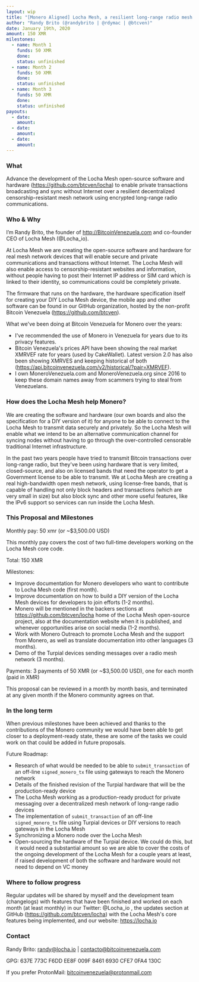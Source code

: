 ```yaml
---
layout: wip
title: "[Monero Aligned] Locha Mesh, a resilient long-range radio mesh network"
author: "Randy Brito (@randybrito | @rdymac | @btcven)"
date: January 19th, 2020
amount: 150 XMR
milestones:
  - name: Month 1
    funds: 50 XMR
    done:
    status: unfinished
  - name: Month 2
    funds: 50 XMR
    done:
    status: unfinished
  - name: Month 3
    funds: 50 XMR
    done:
    status: unfinished
payouts:
  - date:
    amount:
  - date:
    amount:
  - date:
    amount:
---
```


### What

Advance the development of the Locha Mesh open-source software and hardware (https://github.com/btcven/locha) to enable private transactions broadcasting and sync without Internet over a resilient decentralized censorship-resistant mesh network using encrypted long-range radio communications.


### Who & Why

I’m Randy Brito, the founder of http://BitcoinVenezuela.com and co-founder CEO of Locha Mesh (@Locha_io).

At Locha Mesh we are creating the open-source software and hardware for real mesh network devices that will enable secure and private communications and transactions without Internet. The Locha Mesh will also enable access to censorship-resistant websites and information, without people having to post their Internet IP address or SIM card which is linked to their identity, so communications could be completely private.

The firmware that runs on the hardware, the hardware specification itself for creating your DIY Locha Mesh device, the mobile app and other software can be found in our GitHub organization, hosted by the non-profit Bitcoin Venezuela (https://github.com/btcven).

What we've been doing at Bitcoin Venezuela for Monero over the years:

- I've recommended the use of Monero in Venezuela for years due to its privacy features.
- Bitcoin Venezuela's prices API have been showing the real market XMRVEF rate for years (used by CakeWallet). Latest version 2.0 has also been showing XMRVES and keeping historical of both (https://api.bitcoinvenezuela.com/v2/historical/?pair=XMRVEF).
- I own MoneroVenezuela.com and MoneroVenezuela.org since 2016 to keep these domain names away from scammers trying to steal from Venezuelans.


### How does the Locha Mesh help Monero?

We are creating the software and hardware (our own boards and also the specification for a DIY version of it) for anyone to be able to connect to the Locha Mesh to transmit data securely and privately. So the Locha Mesh will enable what we intend to be an alternative communication channel for syncing nodes without having to go through the over-controlled censorable traditional Internet infrastructure.

In the past two years people have tried to transmit Bitcoin transactions over long-range radio, but they've been using hardware that is very limited, closed-source, and also on licensed bands that need the operator to get a Government license to be able to transmit. We at Locha Mesh are creating a real high-bandwidth open mesh network, using license-free bands, that is capable of handling not only block headers and transactions (which are very small in size) but also block sync and other more useful features, like the IPv6 support so services can run inside the Locha Mesh.


### This Proposal and Milestones

Monthly pay: 50 xmr (or ~$3,500.00 USD)

This monthly pay covers the cost of two full-time developers working on the Locha Mesh core code.

Total: 150 XMR

Milestones:
- Improve documentation for Monero developers who want to contribute to Locha Mesh code (first month).
- Improve documentation on how to build a DIY version of the Locha Mesh devices for developers to join efforts (1-2 months).
- Monero will be mentioned in the backers sections at https://github.com/btcven/locha home of the Locha Mesh open-source project, also at the documentation website when it is published, and whenever opportunities arise on social media (1-2 months).
- Work with Monero Outreach to promote Locha Mesh and the support from Monero, as well as translate documentation into other languages (3 months).
- Demo of the Turpial devices sending messages over a radio mesh network (3 months).

Payments: 3 payments of 50 XMR (or ~$3,500.00 USD), one for each month (paid in XMR)

This proposal can be reviewed in a month by month basis, and terminated at any given month if the Monero community agrees on that.


### In the long term

When previous milestones have been achieved and thanks to the contributions of the Monero community we would have been able to get closer to a deployment-ready state, these are some of the tasks we could work on that could be added in future proposals.

Future Roadmap:
- Research of what would be needed to be able to `submit_transaction` of an off-line `signed_monero_tx` file using gateways to reach the Monero network
- Details of the finished revision of the Turpial hardware that will be the production-ready device
- The Locha Mesh working as a production-ready product for private messaging over a decentralized mesh network of long-range radio devices
- The implementation of `submit_transaction` of an off-line `signed_monero_tx` file using Turpial devices or DIY versions to reach gateways in the Locha Mesh
- Synchronizing a Monero node over the Locha Mesh
- Open-sourcing the hardware of the Turpial device. We could do this, but it would need a substantial amount so we are able to cover the costs of the ongoing development of the Locha Mesh for a couple years at least, if raised development of both the software and hardware would not need to depend on VC money


### Where to follow progress

Regular updates will be shared by myself and the development team (changelogs) with features that have been finished and worked on each month (at least monthly) in our Twitter: @Locha_io , the updates section at GitHub (https://github.com/btcven/locha) with the Locha Mesh's core features being implemented, and our website: https://locha.io


### Contact

Randy Brito: randy@locha.io | contacto@bitcoinvenezuela.com

GPG: 637E 773C F6DD EE8F 009F 8461 6930 CFE7 0FA4 130C

If you prefer ProtonMail: bitcoinvenezuela@protonmail.com
